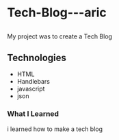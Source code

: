 # Tech-Blog---aric

## 
My project was to create a Tech Blog

## Technologies
* HTML
* Handlebars
* javascript
* json

### What I Learned

i learned how to make a tech blog
